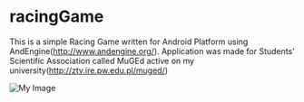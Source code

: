 racingGame
======

This is a simple Racing Game written for Android Platform using AndEngine(http://www.andengine.org/). Application was made for Students' Scientific Association called MuGEd active on my university(http://ztv.ire.pw.edu.pl/muged/)

![My Image](http://i.imgur.com/UEYVwUa.jpg)
